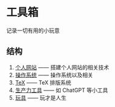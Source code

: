 # 工具箱

记录一切有用的小玩意


## 结构

1. [个人网站](/个人网站/个人网站.md) —— 搭建个人网站的相关技术
2. [操作系统](/os/os.md) —— 操作系统以及相关
3. [TeX](/tex/tex.md) —— TeX 排版系统
4. [生产力工具](/littleTools/littleTools.md) —— 如 ChatGPT 等小工具
5. [玩具](/toys/toys.md) —— 玩才是人生
